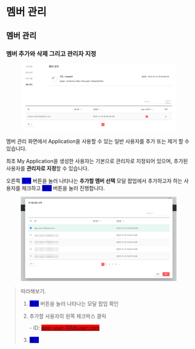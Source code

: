 # 멤버 관리

## 멤버 관리

### 멤버 추가와 삭제 그리고 관리자 지정

<figure><img src="../../.gitbook/assets/image (8).png" alt=""><figcaption></figcaption></figure>

멤버 관리 화면에서 Application을 사용할 수 있는 일반 사용자를 추가 또는 제거 할 수 있습니다.

최초 My Application을 생성한 사용자는 기본으로 관리자로 지정되어 있으며, 추가된 사용자를 **관리자로 지정**할 수 있습니다.

오른쪽 <mark style="background-color:blue;">추가</mark> 버튼을 눌러 나타나는 **추가할 멤버 선택** 모달 팝업에서 추가하고자 하는 사용자를 체크하고 <mark style="background-color:blue;">확인</mark> 버튼을 눌러 진행합니다.

<figure><img src="../../.gitbook/assets/image (9).png" alt=""><figcaption></figcaption></figure>

> 따라해보기.
>
> 1. <mark style="background-color:blue;">추가</mark> 버튼을 눌러 나타나는 모달 팝업 확인
> 2.  추가할 사용자의 왼쪽 체크박스 클릭
>
>     \- ID: <mark style="background-color:red;">app-user-00@user.com</mark>
> 3. <mark style="background-color:blue;">확인</mark>
